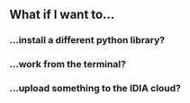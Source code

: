 ## What if I want to...

### ...install a different python library?

### ...work from the terminal?

### ...upload something to the IDIA cloud?
